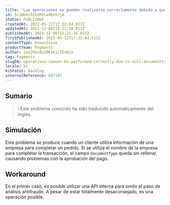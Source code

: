 ```yaml
---
title: 'Las operaciones no pueden realizarse correctamente debido a que el campo documentType es nulo.'
id: 5cZWkKc0ZXnMZCw4bvXJjA
status: PUBLISHED
createdAt: 2023-05-11T17:33:04.077Z
updatedAt: 2023-12-06T15:21:16.013Z
publishedAt: 2023-12-06T15:21:16.013Z
firstPublishedAt: 2023-05-11T17:33:04.511Z
contentType: knownIssue
productTeam: Payments
author: 2mXZkbi0oi061KicTExNjo
tag: Payments
slugEN: operations-cannot-be-performed-correctly-due-to-null-documenttype-field
locale: es
kiStatus: Backlog
internalReference: 697107
---
```


## Sumario

>ℹ️ Este problema conocido ha sido traducido automáticamente del inglés.



## Simulación


Este problema se produce cuando un cliente utiliza información de una empresa para completar un pedido.
Si se utiliza el nombre de la empresa para completar la transacción, el campo `documentType` queda sin rellenar, causando problemas con la aprobación del pago.



## Workaround



En el primer caso, es posible utilizar una API interna para omitir el paso de análisis antifraude.
A pesar de estar totalmente desaconsejado, es una operación posible.

